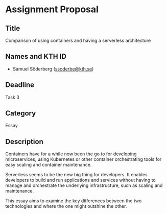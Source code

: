# Assignment Proposal

## Title

Comparison of using containers and having a serverless architecture

## Names and KTH ID

- Samuel Söderberg (ssoderbe@kth.se)

## Deadline

Task 3

## Category

Essay

## Description

Containers have for a while now been the go to for developing microservices, 
using Kubernetes or other container orchestrating tools for easy scaling
and container maintenance.

Serverless seems to be the new big thing for developers. It enables developers to 
build and run applications and services without having to manage and orchestrate 
the underlying infrastructure, such as scaling and maintenance.

This essay aims to examine the key differences between the two technologies and
where the one might outshine the other.

